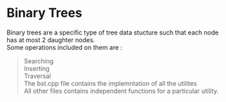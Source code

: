 # Binary Trees
Binary trees are a specific type of tree data stucture such that each node has at most 2 daughter nodes.<br>
Some operations included on them are : <br>
 > Searching <br>
 > Inserting <br>
 > Traversal <br>
The bst.cpp file contains the implemntation of all the utilites <br>
All other files contains independent functions for a particular utility.<br>